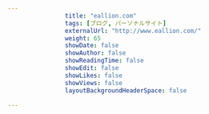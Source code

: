 ---
                title: "eallion.com"
                tags: [ブログ, パーソナルサイト]
                externalUrl: "http://www.eallion.com/"
                weight: 65
                showDate: false
                showAuthor: false
                showReadingTime: false
                showEdit: false
                showLikes: false
                showViews: false
                layoutBackgroundHeaderSpace: false
                ---

